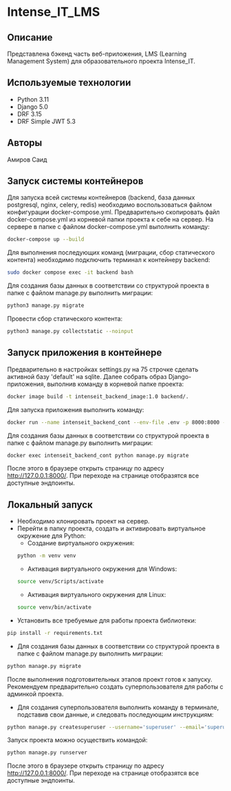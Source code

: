 # Intense_IT_LMS


## Описание
Представлена бэкенд часть веб-приложения, LMS (Learning Management System) для образовательного проекта Intense_IT.


## Используемые технологии
- Python 3.11
- Django 5.0
- DRF 3.15
- DRF Simple JWT 5.3


## Авторы
Амиров Саид


## Запуск системы контейнеров
Для запуска всей системы контейнеров (backend, база данных postgresql, nginx, celery, redis) необходимо воспользоваться файлом конфигурации docker-compose.yml.
Предварительно скопировать файл docker-compose.yml из корневой папки проекта к себе на сервер.
На сервере в папке с файлом docker-compose.yml выполнить команду:
```sh
docker-compose up --build
```
Для выполнения последующих команд (миграции, сбор статического контента) необходимо подключить терминал к контейнеру backend:
```sh
sudo docker compose exec -it backend bash
```
Для создания базы данных в соответствии со структурой проекта в папке с файлом manage.py выполнить миграции:
```sh
python3 manage.py migrate
```
Провести сбор статического контента:
```sh
python3 manage.py collectstatic --noinput
```


## Запуск приложения в контейнере
Предварительно в настройках settings.py на 75 строчке сделать активной базу 'default' на sqlite.
Далее собрать образ Django-приложения, выполнив команду в корневой папке проекта:
```sh
docker image build -t intenseit_backend_image:1.0 backend/.
```
Для запуска приложения выполнить команду:
```sh
docker run --name intenseit_backend_cont --env-file .env -p 8000:8000 --rm intenseit_backend_image:1.0
```
Для создания базы данных в соответствии со структурой проекта в папке с файлом manage.py выполнить миграции:
```sh
docker exec intenseit_backend_cont python manage.py migrate 
```

После этого в браузере открыть страницу по адресу http://127.0.0.1:8000/. При переходе на странице отобразятся все доступные эндпоинты.


## Локальный запуск
- Необходимо клонировать проект на сервер.
- Перейти в папку проекта, создать и активировать виртуальное окружение для Python:
  - Создание виртуального окружения:
   ```sh
   python -m venv venv
   ```
  - Активация виртуального окружения для Windows:
   ```sh
   source venv/Scripts/activate
   ```
  - Активация виртуального окружения для Linux:
   ```sh
   source venv/bin/activate
   ```
- Установить все требуемые для работы проекта библиотеки:
```sh
pip install -r requirements.txt
```
- Для создания базы данных в соответствии со структурой проекта в папке с файлом manage.py выполнить миграции:
```sh
python manage.py migrate
```

После выполнения подготовительных этапов проект готов к запуску. Рекомендуем предварительно создать суперпользователя для работы с админкой проекта.
- Для создания суперпользователя выполнить команду в терминале, подставив свои данные, и следовать последующим инструкциям:
```sh
python manage.py createsuperuser --username='superuser' --email='superuser@mail.ru'
```

Запуск проекта можно осуществить командой:
```sh
python manage.py runserver
```

После этого в браузере открыть страницу по адресу http://127.0.0.1:8000/. При переходе на странице отобразятся все доступные эндпоинты.
